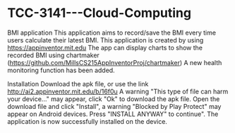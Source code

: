 # TCC-3141---Cloud-Computing

BMI application
This application aims to record/save the BMI every time users calculate their latest BMI.
This application is created by using https://appinventor.mit.edu
The app can display charts to show the recorded BMI using chartmaker (https://github.com/MillsCS215AppInventorProj/chartmaker)
A new health monitoring function has been added.

Installation
Download the apk file, or use the link http://ai2.appinventor.mit.edu/b/16f0u
A warning "This type of file can harm your device..." may appear, click "Ok" to download the apk file.
Open the download file and click "Install", a warning "Blocked by Play Protect" may appear on Android devices. Press "INSTALL ANYWAY" to continue".
The application is now successfully installed on the device.

